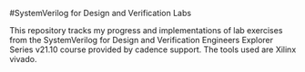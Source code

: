 #SystemVerilog for Design and Verification Labs 

This repository tracks my progress and implementations of lab exercises from the SystemVerilog for Design and Verification Engineers Explorer Series v21.10 course provided by cadence support.
The tools used are Xilinx vivado.


